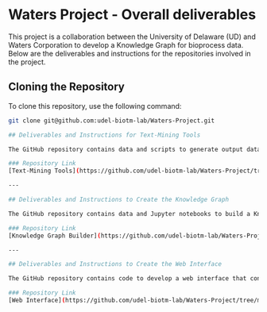 # Waters Project - Overall deliverables

This project is a collaboration between the University of Delaware (UD) and Waters Corporation to develop a Knowledge Graph for bioprocess data. Below are the deliverables and instructions for the repositories involved in the project.

## Cloning the Repository

To clone this repository, use the following command:

```bash
git clone git@github.com:udel-biotm-lab/Waters-Project.git

## Deliverables and Instructions for Text-Mining Tools

The GitHub repository contains data and scripts to generate output data to feed into the Knowledge Graph for the UD and Waters Corporation collaboration project on Bioprocess.

### Repository Link
[Text-Mining Tools](https://github.com/udel-biotm-lab/Waters-Project/tree/main/textmining)

---

## Deliverables and Instructions to Create the Knowledge Graph

The GitHub repository contains data and Jupyter notebooks to build a Knowledge Graph for the UD and Waters Corporation collaboration project on Bioprocess.

### Repository Link
[Knowledge Graph Builder](https://github.com/udel-biotm-lab/Waters-Project/tree/main/KG_Builder)

---

## Deliverables and Instructions to Create the Web Interface

The GitHub repository contains code to develop a web interface that connects to the knowledge graph on Neo4J database and retrieves data based on input from the interface.

### Repository Link
[Web Interface](https://github.com/udel-biotm-lab/Waters-Project/tree/main/KG_UI)
